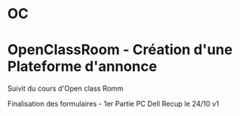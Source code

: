 # OC
OpenClassRoom - Création d'une Plateforme d'annonce
====================================================

Suivit du cours d'Open class Romm

Finalisation des formulaires - 1er Partie
PC Dell
Recup le 24/10 v1
